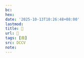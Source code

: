```yaml
---
bc:
hex:
date: '2025-10-13T10:26:48+08:00'
lastmod:
title: 􂡱
url: 􂡱
tags: [鼎]
src: DCCV
note:
---
```


